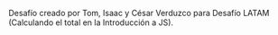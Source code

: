 Desafío creado por Tom, Isaac y César Verduzco para Desafío LATAM (Calculando el total en la Introducción a JS). 
